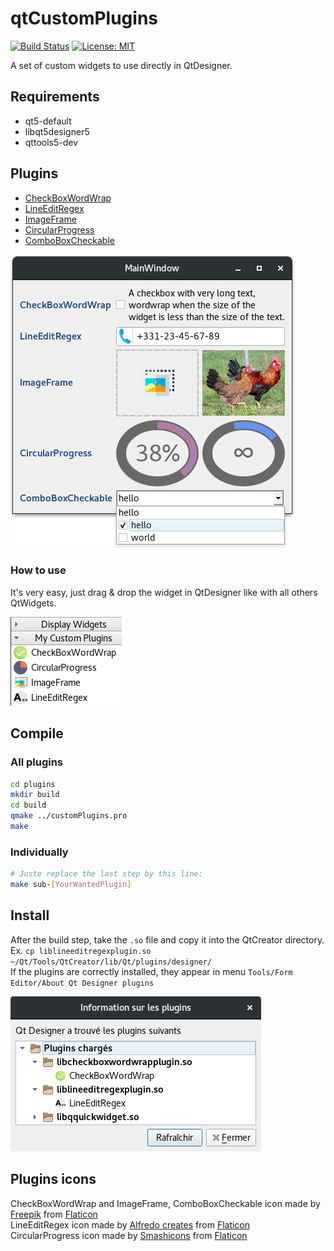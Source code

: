 # qtCustomPlugins
[![Build Status](https://travis-ci.org/thibDev/qtCustomPlugins.svg?branch=master)](https://travis-ci.org/thibDev/qtCustomPlugins)
[![License: MIT](https://img.shields.io/badge/License-MIT-blue.svg)](https://opensource.org/licenses/MIT)  

A set of custom widgets to use directly in QtDesigner.

## Requirements

* qt5-default
* libqt5designer5
* qttools5-dev

## Plugins

* [CheckBoxWordWrap](./plugins/CheckBoxWordWrap)
* [LineEditRegex](./plugins/LineEditRegex)
* [ImageFrame](./plugins/ImageFrame)
* [CircularProgress](./plugins/CircularProgress)
* [ComboBoxCheckable](./plugins/ComboBoxCheckable)

![plugins render](screenshots/plugins_results.png)

### How to use
It's very easy, just drag & drop the widget in QtDesigner like with all others QtWidgets.

![plugins designer](screenshots/plugins_in_designer.png)

## Compile
### All plugins
```sh
cd plugins
mkdir build
cd build
qmake ../customPlugins.pro
make
```
### Individually
```sh
# Juste replace the last step by this line:
make sub-[YourWantedPlugin]
```

## Install
After the build step, take the `.so` file and copy it into the QtCreator directory.  
Ex. `cp liblineeditregexplugin.so ~/Qt/Tools/QtCreator/lib/Qt/plugins/designer/`  
If the plugins are correctly installed, they appear in menu `Tools/Form Editor/About Qt Designer plugins`

![active designer](screenshots/active_in_designer.png)

## Plugins icons

CheckBoxWordWrap and ImageFrame, ComboBoxCheckable icon made by [Freepik](https://www.freepik.com/) from [Flaticon](www.flaticon.com)  
LineEditRegex icon made by [Alfredo creates](https://www.alfredocreates.com/) from [Flaticon](www.flaticon.com)  
CircularProgress icon made by [Smashicons](https://smashicons.com/) from [Flaticon](www.flaticon.com)

